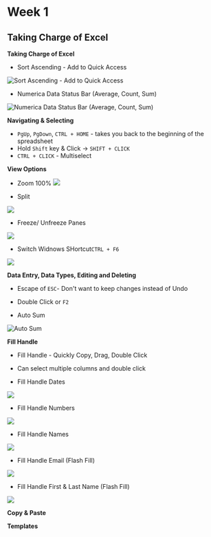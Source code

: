 # Week 1
## Taking Charge of Excel

**Taking Charge of Excel**

* Sort Ascending - Add to Quick Access

![Sort Ascending - Add to Quick Access](https://github.com/foongminwong/excel-skills-for-business/blob/master/Week%201/screenshot/sort-ascending-quick-access.gif)

* Numerica Data Status Bar (Average, Count, Sum)

![Numerica Data Status Bar (Average, Count, Sum)](https://github.com/foongminwong/excel-skills-for-business/blob/master/Week%201/screenshot/numeric-data-status-bar.gif)

**Navigating & Selecting**

* `PgUp`, `PgDown`, `CTRL + HOME` - takes you back to the beginning of the spreadsheet
* Hold `Shift` key & Click -> `SHIFT + CLICK`
* `CTRL + CLICK` - Multiselect

**View Options**

* Zoom 100%
![](https://github.com/foongminwong/excel-skills-for-business/blob/master/Week%201/screenshot/zoom-100.gif)

* Split

![](https://github.com/foongminwong/excel-skills-for-business/blob/master/Week%201/screenshot/split.gif)

* Freeze/ Unfreeze Panes

![](https://github.com/foongminwong/excel-skills-for-business/blob/master/Week%201/screenshot/freeze-unfreeze-panes.gif)

* Switch Widnows SHortcut`CTRL + F6`

![](https://github.com/foongminwong/excel-skills-for-business/blob/master/Week%201/screenshot/switch-windows.gif)

**Data Entry, Data Types, Editing and Deleting**
* Escape of `ESC`- Don't want to keep changes instead of Undo
* Double Click or `F2`

* Auto Sum

![Auto Sum](https://github.com/foongminwong/excel-skills-for-business/blob/master/Week%201/screenshot/auto-sum.gif)

**Fill Handle**

* Fill Handle - Quickly Copy, Drag, Double Click

* Can select multiple columns and double click

* Fill Handle Dates

![](https://github.com/foongminwong/excel-skills-for-business/blob/master/Week%201/screenshot/fill-handles-dates.gif)

* Fill Handle Numbers

![](https://github.com/foongminwong/excel-skills-for-business/blob/master/Week%201/screenshot/fill-handles-numbers.gif)

* Fill Handle Names

![](https://github.com/foongminwong/excel-skills-for-business/blob/master/Week%201/screenshot/fill-handles-names.gif)

* Fill Handle Email (Flash Fill)

![](https://github.com/foongminwong/excel-skills-for-business/blob/master/Week%201/screenshot/fill-handles-emails.gif)

* Fill Handle First & Last Name (Flash Fill)

![](https://github.com/foongminwong/excel-skills-for-business/blob/master/Week%201/screenshot/fill-handles-names-flash-fill.gif)

**Copy & Paste**

**Templates**
